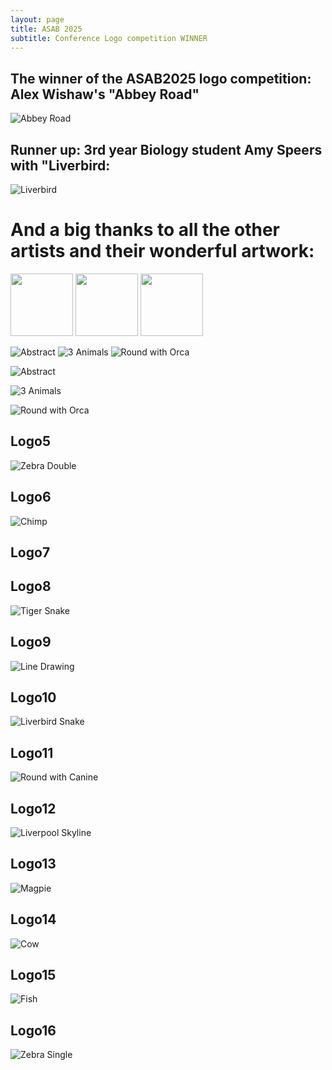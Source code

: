 ```yaml
---
layout: page
title: ASAB 2025
subtitle: Conference Logo competition WINNER
---
```


## The winner of the ASAB2025 logo competition: Alex Wishaw's "Abbey Road"

![Abbey Road](img/Slide7.jpeg) 

## Runner up: 3rd year Biology student Amy Speers with "Liverbird:

![Liverbird](img/Slide3.jpeg) 


# And a big thanks to all the other artists and their wonderful artwork: 

<img  width="100" height="100" src="https://github.com/SusZaj/ZajitschekLab/img/Slide1.jpeg/100/100" >
<img  width="100" height="100" src="https://github.com/SusZaj/ZajitschekLab/img/Slide1.jpeg/100/100" >
<img  width="100" height="100" src="https://github.com/SusZaj/ZajitschekLab/img/Slide1.jpeg/100/100" >

![Abstract](img/Slide1.jpeg=100x)
![3 Animals](img/Slide2.jpeg=100x)
![Round with Orca](img/Slide4.jpeg=100x)



![Abstract](img/Slide1.jpeg) 

  
![3 Animals](img/Slide2.jpeg) 

  
![Round with Orca](img/Slide4.jpeg) 
   
## Logo5
  
![Zebra Double](img/Slide5.jpeg) 

   
## Logo6
  
![Chimp](img/Slide6.jpeg) 
   
## Logo7
  

   
## Logo8
  
![Tiger Snake](img/Slide8.jpeg) 
   
## Logo9
  
![Line Drawing](img/Slide9.jpeg) 
   
## Logo10
  
![Liverbird Snake](img/Slide10.jpeg) 
   
## Logo11
  
![Round with Canine](img/Slide11.jpeg) 
   
## Logo12
  
![Liverpool Skyline](img/Slide12.jpeg) 
   
## Logo13
  
![Magpie](img/Slide13.jpeg) 
   
## Logo14
  
![Cow](img/Slide14.jpeg) 
    
## Logo15
  
![Fish](img/Slide15.jpeg) 
   
## Logo16
  
![Zebra Single](img/Slide16.jpeg) 

